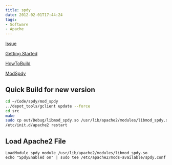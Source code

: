 ```yaml
---
title: spdy
date: 2012-02-01T17:44:24
tags:
- Software
- Apache
---
```


[Issue](http://code.google.com/p/mod-spdy/issues/detail?id=19)

[Getting Started](http://code.google.com/p/mod-spdy/wiki/GettingStarted)

[HowToBuild](http://code.google.com/p/mod-spdy/wiki/HowToBuild)

[ModSpdy](http://japhr.blogspot.com/2011/04/dont-bother-with-modspdy.html)

## Quick Build for new version

``` bash
cd ~/Code/spdy/mod_spdy
../depot_tools/gclient update --force
cd src
make
sudo cp out/Debug/libmod_spdy.so /usr/lib/apache2/modules/libmod_spdy.so
/etc/init.d/apache2 restart
```

## Load Apache2 File

    LoadModule spdy_module /usr/lib/apache2/modules/libmod_spdy.so
    echo "SpdyEnabled on" | sudo tee /etc/apache2/mods-available/spdy.conf
